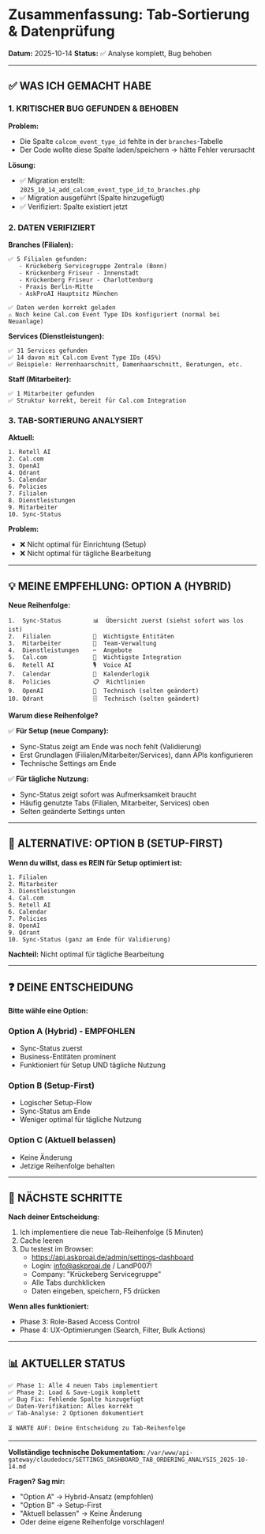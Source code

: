 # Zusammenfassung: Tab-Sortierung & Datenprüfung

**Datum:** 2025-10-14
**Status:** ✅ Analyse komplett, Bug behoben

---

## ✅ WAS ICH GEMACHT HABE

### 1. KRITISCHER BUG GEFUNDEN & BEHOBEN

**Problem:**
- Die Spalte `calcom_event_type_id` fehlte in der `branches`-Tabelle
- Der Code wollte diese Spalte laden/speichern → hätte Fehler verursacht

**Lösung:**
- ✅ Migration erstellt: `2025_10_14_add_calcom_event_type_id_to_branches.php`
- ✅ Migration ausgeführt (Spalte hinzugefügt)
- ✅ Verifiziert: Spalte existiert jetzt

### 2. DATEN VERIFIZIERT

**Branches (Filialen):**
```
✅ 5 Filialen gefunden:
   - Krückeberg Servicegruppe Zentrale (Bonn)
   - Krückenberg Friseur - Innenstadt
   - Krückenberg Friseur - Charlottenburg
   - Praxis Berlin-Mitte
   - AskProAI Hauptsitz München

✅ Daten werden korrekt geladen
⚠️ Noch keine Cal.com Event Type IDs konfiguriert (normal bei Neuanlage)
```

**Services (Dienstleistungen):**
```
✅ 31 Services gefunden
✅ 14 davon mit Cal.com Event Type IDs (45%)
✅ Beispiele: Herrenhaarschnitt, Damenhaarschnitt, Beratungen, etc.
```

**Staff (Mitarbeiter):**
```
✅ 1 Mitarbeiter gefunden
✅ Struktur korrekt, bereit für Cal.com Integration
```

### 3. TAB-SORTIERUNG ANALYSIERT

**Aktuell:**
```
1. Retell AI
2. Cal.com
3. OpenAI
4. Qdrant
5. Calendar
6. Policies
7. Filialen
8. Dienstleistungen
9. Mitarbeiter
10. Sync-Status
```

**Problem:**
- ❌ Nicht optimal für Einrichtung (Setup)
- ❌ Nicht optimal für tägliche Bearbeitung

---

## 💡 MEINE EMPFEHLUNG: OPTION A (HYBRID)

**Neue Reihenfolge:**

```
1.  Sync-Status         📊  Übersicht zuerst (siehst sofort was los ist)
2.  Filialen            🏢  Wichtigste Entitäten
3.  Mitarbeiter         👥  Team-Verwaltung
4.  Dienstleistungen    ✂️  Angebote
5.  Cal.com             📅  Wichtigste Integration
6.  Retell AI           🎙️  Voice AI
7.  Calendar            📆  Kalenderlogik
8.  Policies            📋  Richtlinien
9.  OpenAI              🤖  Technisch (selten geändert)
10. Qdrant              🗄️  Technisch (selten geändert)
```

**Warum diese Reihenfolge?**

✅ **Für Setup (neue Company):**
- Sync-Status zeigt am Ende was noch fehlt (Validierung)
- Erst Grundlagen (Filialen/Mitarbeiter/Services), dann APIs konfigurieren
- Technische Settings am Ende

✅ **Für tägliche Nutzung:**
- Sync-Status zeigt sofort was Aufmerksamkeit braucht
- Häufig genutzte Tabs (Filialen, Mitarbeiter, Services) oben
- Selten geänderte Settings unten

---

## 🎯 ALTERNATIVE: OPTION B (SETUP-FIRST)

**Wenn du willst, dass es REIN für Setup optimiert ist:**

```
1. Filialen
2. Mitarbeiter
3. Dienstleistungen
4. Cal.com
5. Retell AI
6. Calendar
7. Policies
8. OpenAI
9. Qdrant
10. Sync-Status (ganz am Ende für Validierung)
```

**Nachteil:** Nicht optimal für tägliche Bearbeitung

---

## ❓ DEINE ENTSCHEIDUNG

**Bitte wähle eine Option:**

### Option A (Hybrid) - EMPFOHLEN
- Sync-Status zuerst
- Business-Entitäten prominent
- Funktioniert für Setup UND tägliche Nutzung

### Option B (Setup-First)
- Logischer Setup-Flow
- Sync-Status am Ende
- Weniger optimal für tägliche Nutzung

### Option C (Aktuell belassen)
- Keine Änderung
- Jetzige Reihenfolge behalten

---

## 🚀 NÄCHSTE SCHRITTE

**Nach deiner Entscheidung:**
1. Ich implementiere die neue Tab-Reihenfolge (5 Minuten)
2. Cache leeren
3. Du testest im Browser:
   - https://api.askproai.de/admin/settings-dashboard
   - Login: info@askproai.de / LandP007!
   - Company: "Krückeberg Servicegruppe"
   - Alle Tabs durchklicken
   - Daten eingeben, speichern, F5 drücken

**Wenn alles funktioniert:**
- Phase 3: Role-Based Access Control
- Phase 4: UX-Optimierungen (Search, Filter, Bulk Actions)

---

## 📊 AKTUELLER STATUS

```
✅ Phase 1: Alle 4 neuen Tabs implementiert
✅ Phase 2: Load & Save-Logik komplett
✅ Bug Fix: Fehlende Spalte hinzugefügt
✅ Daten-Verifikation: Alles korrekt
✅ Tab-Analyse: 2 Optionen dokumentiert

⏳ WARTE AUF: Deine Entscheidung zu Tab-Reihenfolge
```

---

**Vollständige technische Dokumentation:**
`/var/www/api-gateway/claudedocs/SETTINGS_DASHBOARD_TAB_ORDERING_ANALYSIS_2025-10-14.md`

**Fragen? Sag mir:**
- "Option A" → Hybrid-Ansatz (empfohlen)
- "Option B" → Setup-First
- "Aktuell belassen" → Keine Änderung
- Oder deine eigene Reihenfolge vorschlagen!
